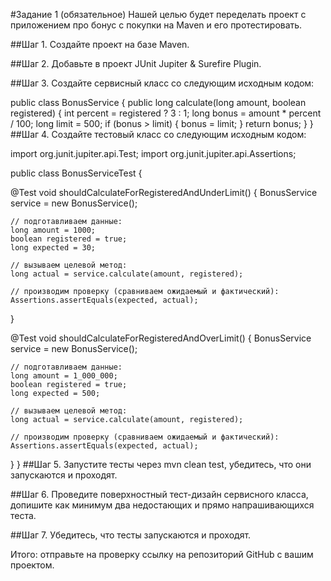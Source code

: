 #Задание 1 (обязательное)
Нашей целью будет переделать проект с приложением про бонус с покупки на Maven и его протестировать.

##Шаг 1. Создайте проект на базе Maven.

##Шаг 2. Добавьте в проект JUnit Jupiter & Surefire Plugin.

##Шаг 3. Создайте сервисный класс со следующим исходным кодом:

public class BonusService {
  public long calculate(long amount, boolean registered) {
    int percent = registered ? 3 : 1;
    long bonus = amount * percent / 100;
    long limit = 500;
    if (bonus > limit) {
      bonus = limit;
    }
    return bonus;
  }
}
##Шаг 4. Создайте тестовый класс со следующим исходным кодом:

import org.junit.jupiter.api.Test;
import org.junit.jupiter.api.Assertions;

public class BonusServiceTest {

  @Test
  void shouldCalculateForRegisteredAndUnderLimit() {
    BonusService service = new BonusService();

    // подготавливаем данные:
    long amount = 1000;
    boolean registered = true;
    long expected = 30;

    // вызываем целевой метод:
    long actual = service.calculate(amount, registered);

    // производим проверку (сравниваем ожидаемый и фактический):
    Assertions.assertEquals(expected, actual);
  }

  @Test
  void shouldCalculateForRegisteredAndOverLimit() {
    BonusService service = new BonusService();

    // подготавливаем данные:
    long amount = 1_000_000;
    boolean registered = true;
    long expected = 500;

    // вызываем целевой метод:
    long actual = service.calculate(amount, registered);

    // производим проверку (сравниваем ожидаемый и фактический):
    Assertions.assertEquals(expected, actual);
  }
}
##Шаг 5. Запустите тесты через mvn clean test, убедитесь, что они запускаются и проходят.

##Шаг 6. Проведите поверхностный тест-дизайн сервисного класса, допишите как минимум два недостающих и прямо напрашивающихся теста.

##Шаг 7. Убедитесь, что тесты запускаются и проходят.

Итого: отправьте на проверку ссылку на репозиторий GitHub с вашим проектом.
